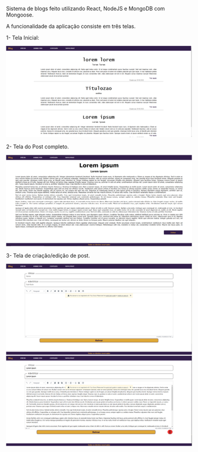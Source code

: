 Sistema de blogs feito utilizando React, NodeJS e MongoDB com Mongoose. 

A funcionalidade da aplicação consiste em três telas. 

1- Tela Inicial: 

<img src="./pagina-inicial.PNG" alt="Pagina Inicial"/>

2- Tela do Post completo. 

<img src="./pagina-post.PNG" alt="Pagina do Post"/>

3- Tela de criação/edição de post.

<img src="pagina-criacao-de-post.PNG" alt ="Pagina de criação de post"/>

<img src="edicao-de-post.PNG" alt="Pagina de edicação de post"/>